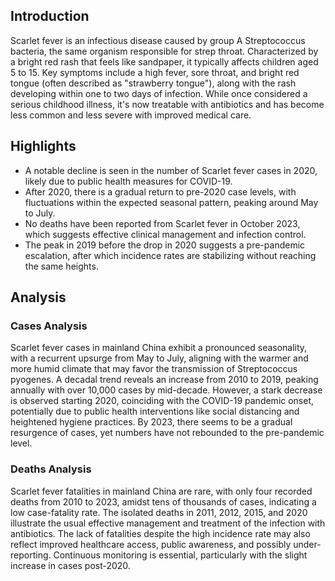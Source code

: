 
## Introduction

Scarlet fever is an infectious disease caused by group A Streptococcus bacteria, the same organism responsible for strep throat. Characterized by a bright red rash that feels like sandpaper, it typically affects children aged 5 to 15. Key symptoms include a high fever, sore throat, and bright red tongue (often described as "strawberry tongue"), along with the rash developing within one to two days of infection. While once considered a serious childhood illness, it's now treatable with antibiotics and has become less common and less severe with improved medical care.

## Highlights

- A notable decline is seen in the number of Scarlet fever cases in 2020, likely due to public health measures for COVID-19. <br/>
- After 2020, there is a gradual return to pre-2020 case levels, with fluctuations within the expected seasonal pattern, peaking around May to July. <br/>
- No deaths have been reported from Scarlet fever in October 2023, which suggests effective clinical management and infection control. <br/>
- The peak in 2019 before the drop in 2020 suggests a pre-pandemic escalation, after which incidence rates are stabilizing without reaching the same heights. <br/>

## Analysis

### Cases Analysis

Scarlet fever cases in mainland China exhibit a pronounced seasonality, with a recurrent upsurge from May to July, aligning with the warmer and more humid climate that may favor the transmission of Streptococcus pyogenes. A decadal trend reveals an increase from 2010 to 2019, peaking annually with over 10,000 cases by mid-decade. However, a stark decrease is observed starting 2020, coinciding with the COVID-19 pandemic onset, potentially due to public health interventions like social distancing and heightened hygiene practices. By 2023, there seems to be a gradual resurgence of cases, yet numbers have not rebounded to the pre-pandemic level.

### Deaths Analysis

Scarlet fever fatalities in mainland China are rare, with only four recorded deaths from 2010 to 2023, amidst tens of thousands of cases, indicating a low case-fatality rate. The isolated deaths in 2011, 2012, 2015, and 2020 illustrate the usual effective management and treatment of the infection with antibiotics. The lack of fatalities despite the high incidence rate may also reflect improved healthcare access, public awareness, and possibly under-reporting. Continuous monitoring is essential, particularly with the slight increase in cases post-2020.
